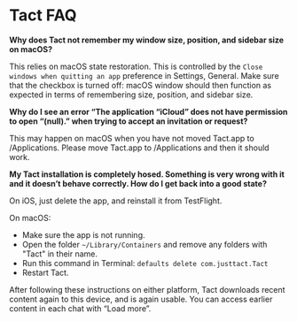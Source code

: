 # Tact FAQ

**Why does Tact not remember my window size, position, and sidebar size on macOS?**

This relies on macOS state restoration. This is controlled by the `Close windows when quitting an app` preference in Settings, General. Make sure that the checkbox is turned off: macOS window should then function as expected in terms of remembering size, position, and sidebar size.

**Why do I see an error “The application “iCloud” does not have permission to open “(null).” when trying to accept an invitation or request?**

This may happen on macOS when you have not moved Tact.app to /Applications. Please move Tact.app to /Applications and then it should work.

**My Tact installation is completely hosed. Something is very wrong with it and it doesn’t behave correctly. How do I get back into a good state?**

On iOS, just delete the app, and reinstall it from TestFlight.

On macOS:

* Make sure the app is not running.
* Open the folder `~/Library/Containers` and remove any folders with "Tact" in their name.
* Run this command in Terminal: `defaults delete com.justtact.Tact`
* Restart Tact.

After following these instructions on either platform, Tact downloads recent content again to this device, and is again usable. You can access earlier content in each chat with “Load more”.

